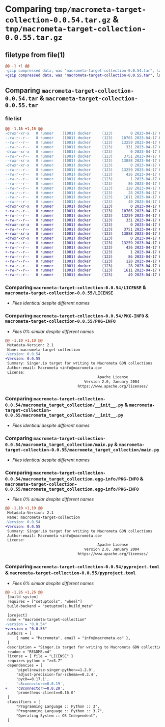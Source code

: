 # Comparing `tmp/macrometa-target-collection-0.0.54.tar.gz` & `tmp/macrometa-target-collection-0.0.55.tar.gz`

## filetype from file(1)

```diff
@@ -1 +1 @@
-gzip compressed data, was "macrometa-target-collection-0.0.54.tar", last modified: Mon Apr 17 02:56:42 2023, max compression
+gzip compressed data, was "macrometa-target-collection-0.0.55.tar", last modified: Mon Apr 17 09:52:38 2023, max compression
```

## Comparing `macrometa-target-collection-0.0.54.tar` & `macrometa-target-collection-0.0.55.tar`

### file list

```diff
@@ -1,16 +1,16 @@
-drwxr-xr-x   0 runner    (1001) docker     (123)        0 2023-04-17 02:56:42.577530 macrometa-target-collection-0.0.54/
--rw-r--r--   0 runner    (1001) docker     (123)    10765 2023-04-17 02:56:13.000000 macrometa-target-collection-0.0.54/LICENSE
--rw-r--r--   0 runner    (1001) docker     (123)    13259 2023-04-17 02:56:42.577530 macrometa-target-collection-0.0.54/PKG-INFO
--rw-r--r--   0 runner    (1001) docker     (123)      331 2023-04-17 02:56:13.000000 macrometa-target-collection-0.0.54/README.md
-drwxr-xr-x   0 runner    (1001) docker     (123)        0 2023-04-17 02:56:42.577530 macrometa-target-collection-0.0.54/macrometa_target_collection/
--rw-r--r--   0 runner    (1001) docker     (123)     3751 2023-04-17 02:56:13.000000 macrometa-target-collection-0.0.54/macrometa_target_collection/__init__.py
--rwxr-xr-x   0 runner    (1001) docker     (123)    13888 2023-04-17 02:56:13.000000 macrometa-target-collection-0.0.54/macrometa_target_collection/main.py
-drwxr-xr-x   0 runner    (1001) docker     (123)        0 2023-04-17 02:56:42.577530 macrometa-target-collection-0.0.54/macrometa_target_collection.egg-info/
--rw-r--r--   0 runner    (1001) docker     (123)    13259 2023-04-17 02:56:42.000000 macrometa-target-collection-0.0.54/macrometa_target_collection.egg-info/PKG-INFO
--rw-r--r--   0 runner    (1001) docker     (123)      426 2023-04-17 02:56:42.000000 macrometa-target-collection-0.0.54/macrometa_target_collection.egg-info/SOURCES.txt
--rw-r--r--   0 runner    (1001) docker     (123)        1 2023-04-17 02:56:42.000000 macrometa-target-collection-0.0.54/macrometa_target_collection.egg-info/dependency_links.txt
--rw-r--r--   0 runner    (1001) docker     (123)       86 2023-04-17 02:56:42.000000 macrometa-target-collection-0.0.54/macrometa_target_collection.egg-info/entry_points.txt
--rw-r--r--   0 runner    (1001) docker     (123)      128 2023-04-17 02:56:42.000000 macrometa-target-collection-0.0.54/macrometa_target_collection.egg-info/requires.txt
--rw-r--r--   0 runner    (1001) docker     (123)       28 2023-04-17 02:56:42.000000 macrometa-target-collection-0.0.54/macrometa_target_collection.egg-info/top_level.txt
--rw-r--r--   0 runner    (1001) docker     (123)     1611 2023-04-17 02:56:13.000000 macrometa-target-collection-0.0.54/pyproject.toml
--rw-r--r--   0 runner    (1001) docker     (123)       49 2023-04-17 02:56:42.577530 macrometa-target-collection-0.0.54/setup.cfg
+drwxr-xr-x   0 runner    (1001) docker     (123)        0 2023-04-17 09:52:38.058284 macrometa-target-collection-0.0.55/
+-rw-r--r--   0 runner    (1001) docker     (123)    10765 2023-04-17 09:52:15.000000 macrometa-target-collection-0.0.55/LICENSE
+-rw-r--r--   0 runner    (1001) docker     (123)    13259 2023-04-17 09:52:38.058284 macrometa-target-collection-0.0.55/PKG-INFO
+-rw-r--r--   0 runner    (1001) docker     (123)      331 2023-04-17 09:52:15.000000 macrometa-target-collection-0.0.55/README.md
+drwxr-xr-x   0 runner    (1001) docker     (123)        0 2023-04-17 09:52:38.058284 macrometa-target-collection-0.0.55/macrometa_target_collection/
+-rw-r--r--   0 runner    (1001) docker     (123)     3751 2023-04-17 09:52:15.000000 macrometa-target-collection-0.0.55/macrometa_target_collection/__init__.py
+-rwxr-xr-x   0 runner    (1001) docker     (123)    13888 2023-04-17 09:52:15.000000 macrometa-target-collection-0.0.55/macrometa_target_collection/main.py
+drwxr-xr-x   0 runner    (1001) docker     (123)        0 2023-04-17 09:52:38.058284 macrometa-target-collection-0.0.55/macrometa_target_collection.egg-info/
+-rw-r--r--   0 runner    (1001) docker     (123)    13259 2023-04-17 09:52:38.000000 macrometa-target-collection-0.0.55/macrometa_target_collection.egg-info/PKG-INFO
+-rw-r--r--   0 runner    (1001) docker     (123)      426 2023-04-17 09:52:38.000000 macrometa-target-collection-0.0.55/macrometa_target_collection.egg-info/SOURCES.txt
+-rw-r--r--   0 runner    (1001) docker     (123)        1 2023-04-17 09:52:38.000000 macrometa-target-collection-0.0.55/macrometa_target_collection.egg-info/dependency_links.txt
+-rw-r--r--   0 runner    (1001) docker     (123)       86 2023-04-17 09:52:38.000000 macrometa-target-collection-0.0.55/macrometa_target_collection.egg-info/entry_points.txt
+-rw-r--r--   0 runner    (1001) docker     (123)      128 2023-04-17 09:52:38.000000 macrometa-target-collection-0.0.55/macrometa_target_collection.egg-info/requires.txt
+-rw-r--r--   0 runner    (1001) docker     (123)       28 2023-04-17 09:52:38.000000 macrometa-target-collection-0.0.55/macrometa_target_collection.egg-info/top_level.txt
+-rw-r--r--   0 runner    (1001) docker     (123)     1611 2023-04-17 09:52:15.000000 macrometa-target-collection-0.0.55/pyproject.toml
+-rw-r--r--   0 runner    (1001) docker     (123)       49 2023-04-17 09:52:38.058284 macrometa-target-collection-0.0.55/setup.cfg
```

### Comparing `macrometa-target-collection-0.0.54/LICENSE` & `macrometa-target-collection-0.0.55/LICENSE`

 * *Files identical despite different names*

### Comparing `macrometa-target-collection-0.0.54/PKG-INFO` & `macrometa-target-collection-0.0.55/PKG-INFO`

 * *Files 0% similar despite different names*

```diff
@@ -1,10 +1,10 @@
 Metadata-Version: 2.1
 Name: macrometa-target-collection
-Version: 0.0.54
+Version: 0.0.55
 Summary: Singer.io target for writing to Macrometa GDN collections
 Author-email: Macrometa <info@macrometa.co>
 License: 
                                          Apache License
                                    Version 2.0, January 2004
                                 https://www.apache.org/licenses/
```

### Comparing `macrometa-target-collection-0.0.54/macrometa_target_collection/__init__.py` & `macrometa-target-collection-0.0.55/macrometa_target_collection/__init__.py`

 * *Files identical despite different names*

### Comparing `macrometa-target-collection-0.0.54/macrometa_target_collection/main.py` & `macrometa-target-collection-0.0.55/macrometa_target_collection/main.py`

 * *Files identical despite different names*

### Comparing `macrometa-target-collection-0.0.54/macrometa_target_collection.egg-info/PKG-INFO` & `macrometa-target-collection-0.0.55/macrometa_target_collection.egg-info/PKG-INFO`

 * *Files 0% similar despite different names*

```diff
@@ -1,10 +1,10 @@
 Metadata-Version: 2.1
 Name: macrometa-target-collection
-Version: 0.0.54
+Version: 0.0.55
 Summary: Singer.io target for writing to Macrometa GDN collections
 Author-email: Macrometa <info@macrometa.co>
 License: 
                                          Apache License
                                    Version 2.0, January 2004
                                 https://www.apache.org/licenses/
```

### Comparing `macrometa-target-collection-0.0.54/pyproject.toml` & `macrometa-target-collection-0.0.55/pyproject.toml`

 * *Files 6% similar despite different names*

```diff
@@ -1,26 +1,26 @@
 [build-system]
 requires = ["setuptools", "wheel"]
 build-backend = "setuptools.build_meta"
 
 [project]
 name = "macrometa-target-collection"
-version = "0.0.54"
+version = "0.0.55"
 authors = [
     { name = "Macrometa", email = "info@macrometa.co" },
 ]
 description = "Singer.io target for writing to Macrometa GDN collections"
 readme = "README.md"
 license = { file = "LICENSE" }
 requires-python = ">=3.7"
 dependencies = [
     'pipelinewise-singer-python==1.2.0',
     'adjust-precision-for-schema==0.3.4',
     'pyc8==0.17.1',
-    'c8connector==0.0.19',
+    'c8connector>=0.0.20',
     'prometheus-client==0.16.0'
 ]
 classifiers = [
     "Programming Language :: Python :: 3",
     "Programming Language :: Python :: 3.7",
     "Operating System :: OS Independent",
 ]
```

